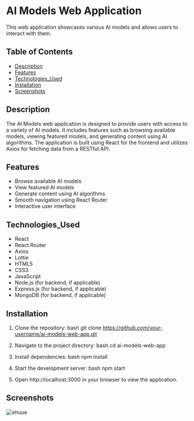 # AI Models Web Application

This web application showcases various AI models and allows users to interact with them.

## Table of Contents

- [Description](#Description)
- [Features](#Features)
- [Technologies_Used](#Technologies_Used)
- [Installation](#Installation)
- [Screenshots](#Screenshots)

## Description

The AI Models web application is designed to provide users with access to a variety of AI models. It includes features such as browsing available models, viewing featured models, and generating content using AI algorithms. The application is built using React for the frontend and utilizes Axios for fetching data from a RESTful API.

## Features

- Browse available AI models
- View featured AI models
- Generate content using AI algorithms
- Smooth navigation using React Router
- Interactive user interface

## Technologies_Used

- React
- React Router
- Axios
- Lottie
- HTML5
- CSS3
- JavaScript
- Node.js (for backend, if applicable)
- Express.js (for backend, if applicable)
- MongoDB (for backend, if applicable)

## Installation

1. Clone the repository:
    bash
   git clone https://github.com/your-username/ai-models-web-app.git

2. Navigate to the project directory:
    bash
    cd ai-models-web-app

4. Install dependencies:
   bash
     npm install

6. Start the development server:
   bash
     npm start

8. Open http://localhost:3000 in your browser to view the application.

## Screenshots

![ehuue](https://github.com/Pranavsing/atlan-assignment/assets/98748115/6773ff2b-beee-40a1-9181-58cee8f019ea)

